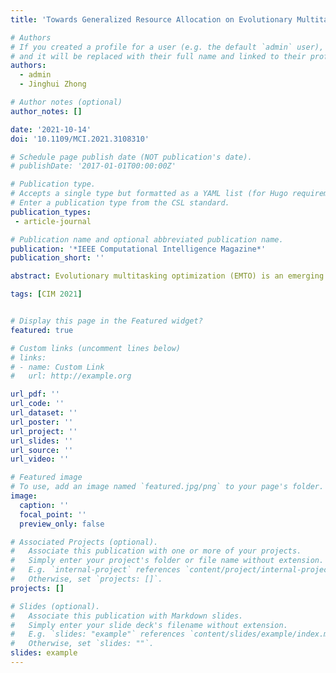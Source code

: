 ```yaml
---
title: 'Towards Generalized Resource Allocation on Evolutionary Multitasking for Multi-Objective Optimization'

# Authors
# If you created a profile for a user (e.g. the default `admin` user), write the username (folder name) here
# and it will be replaced with their full name and linked to their profile.
authors:
  - admin
  - Jinghui Zhong

# Author notes (optional)
author_notes: []

date: '2021-10-14'
doi: '10.1109/MCI.2021.3108310'

# Schedule page publish date (NOT publication's date).
# publishDate: '2017-01-01T00:00:00Z'

# Publication type.
# Accepts a single type but formatted as a YAML list (for Hugo requirements).
# Enter a publication type from the CSL standard.
publication_types:
 - article-journal

# Publication name and optional abbreviated publication name.
publication: '*IEEE Computational Intelligence Magazine*'
publication_short: ''

abstract: Evolutionary multitasking optimization (EMTO) is an emerging paradigm for solving several problems simultaneously. Due to the flexible framework, EMTO has been naturally applied to multi-objective optimization to exploit synergy among distinct multi-objective problem domains. However, most studies barely take into account the scenario where some problems cannot converge under restrictive computational budgets with the traditional EMTO framework. To dynamically allocate computational resources for multi-objective EMTO problems, this article proposes a generalized resource allocation (GRA) framework by concerning both theoretical grounds of conventional resource allocation and the characteristics of multi-objective optimization. In the proposed framework, a normalized attainment function is designed for better quantifying convergence status, a multi-step nonlinear regression is proposed to serve as a stable performance estimator, and the algorithmic procedure of conventional resource allocation is refined for flexibly adjusting resource allocation intensity and including knowledge transfer information. It has been verified that the GRA framework can enhance the overall performance of the multi-objective EMTO algorithm in solving benchmark problems, complex problems, many-task problems, and a real-world application problem. Notably, the proposed GRA framework served as a crucial component for the winner algorithm in the Competition on Evolutionary Multi-Task Optimization (Multi-objective Optimization Track) in IEEE 2020 World Congress on Computational Intelligence.

tags: [CIM 2021]


# Display this page in the Featured widget?
featured: true

# Custom links (uncomment lines below)
# links:
# - name: Custom Link
#   url: http://example.org

url_pdf: ''
url_code: ''
url_dataset: ''
url_poster: ''
url_project: ''
url_slides: ''
url_source: ''
url_video: ''

# Featured image
# To use, add an image named `featured.jpg/png` to your page's folder.
image:
  caption: ''
  focal_point: ''
  preview_only: false

# Associated Projects (optional).
#   Associate this publication with one or more of your projects.
#   Simply enter your project's folder or file name without extension.
#   E.g. `internal-project` references `content/project/internal-project/index.md`.
#   Otherwise, set `projects: []`.
projects: []

# Slides (optional).
#   Associate this publication with Markdown slides.
#   Simply enter your slide deck's filename without extension.
#   E.g. `slides: "example"` references `content/slides/example/index.md`.
#   Otherwise, set `slides: ""`.
slides: example
---
```

